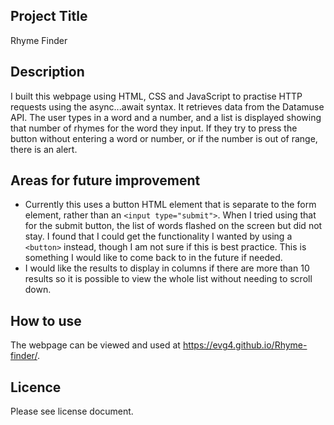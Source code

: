 ## Project Title
Rhyme Finder
## Description
I built this webpage using HTML, CSS and JavaScript to practise HTTP requests using the async...await syntax. It retrieves data from the Datamuse API. The user types in a word and a number, and a list is displayed showing that number of rhymes for the word they input. If they try to press the button without entering a word or number, or if the number is out of range, there is an alert.
## Areas for future improvement
- Currently this uses a button HTML element that is separate to the form element, rather than an `<input type="submit">`. When I tried using that for the submit button, the list of words flashed on the screen but did not stay. I found that I could get the functionality I wanted by using a `<button>` instead, though I am not sure if this is best practice. This is something I would like to come back to in the future if needed.
- I would like the results to display in columns if there are more than 10 results so it is possible to view the whole list without needing to scroll down. 
## How to use
The webpage can be viewed and used at https://evg4.github.io/Rhyme-finder/.
## Licence
Please see license document.
